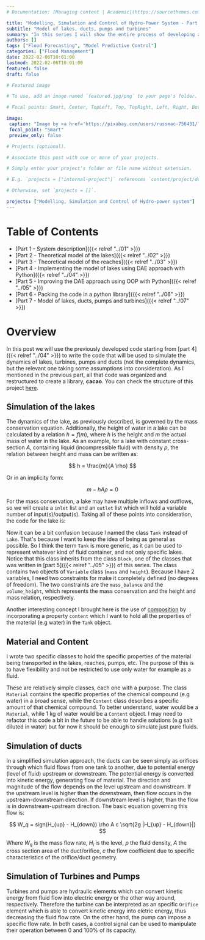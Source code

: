 ```yaml
---
# Documentation: [Managing content | Academic](https://sourcethemes.com/academic/docs/managing-content/)

title: "Modelling, Simulation and Control of Hydro-Power System - Part 7"
subtitle: "Model of lakes, ducts, pumps and turbines"
summary: "In this series I will show the entire process of developing a model, performing simulations and the use of different control techniques for decision support in flood management systems."
authors: []
tags: ["Flood Forecasting", "Model Predictive Control"]
categories: ["Flood Management"]
date: 2022-02-06T10:01:00
lastmod: 2022-02-06T10:01:00
featured: false
draft: false

# Featured image

# To use, add an image named `featured.jpg/png` to your page's folder.

# Focal points: Smart, Center, TopLeft, Top, TopRight, Left, Right, BottomLeft, Bottom, BottomRight.

image:
 caption: "Image by <a href='https://pixabay.com/users/russmac-756431/?utm_source=link-attribution&amp;utm_medium=referral&amp;utm_campaign=image&amp;utm_content=929406'>Russ McElroy</a> from <a href='https://pixabay.com/?utm_source=link-attribution&amp;utm_medium=referral&amp;utm_campaign=image&amp;utm_content=929406'>Pixabay</a>"
 focal_point: "Smart"
 preview_only: false

# Projects (optional).

# Associate this post with one or more of your projects.

# Simply enter your project's folder or file name without extension.

# E.g. `projects = ["internal-project"]` references `content/project/deep-learning/index.md`.

# Otherwise, set `projects = []`.

projects: ["Modelling, Simulation and Control of Hydro-power system"]
---
```


# Table of Contents

+ [Part 1 - System description]({{<  relref "../01"  >}})
+ [Part 2 - Theoretical model of the lakes]({{<  relref "../02"  >}})
+ [Part 3 - Theoretical model of the reaches]({{<  relref "../03"  >}})
+ [Part 4 - Implementing the model of lakes using DAE approach with Python]({{<  relref "../04"  >}})
+ [Part 5 - Improving the DAE approach using OOP with Python]({{<  relref "../05"  >}})
+ [Part 6 - Packing the code in a python library]({{<  relref "../06"  >}})
+ [Part 7 - Model of lakes, ducts, pumps and turbines]({{<  relref "../07"  >}})

# Overview

In this post we will use the previously developed code starting from  [part 4]({{<  relref "../04"  >}}) to write the code that will be used to simulate the dynamics of lakes, turbines, pumps and ducts (not the complete dynamics, but the relevant one taking some assumptions into consideration). As I mentioned in the previous part, all that code was organized and restructured to create a library, **cacao**. You can check the structure of this project [here](https://github.com/euanrussano/cacao).

## Simulation of the lakes

The dynamics of the lake, as previously described, is governed by the mass conservation equation. Additionally, the height of water in a lake can be calculated by a relation $h=f(m)$, where $h$ is the height and $m$ the actual mass of water in the lake. As an example, for a lake with constant cross-section $A$, containing liquid (incompressible fluid) with density $\rho$, the relation between height and mass can be written as:

$$
h = \frac{m}{A \rho}
$$

Or in an implicity form:

$$
m - h A \rho = 0
$$

For the mass conservation, a lake may have multiple inflows and outflows, so we will create a `inlet` list and an `outlet` list which will hold a variable number of input(s)/output(s). Taking all of these points into consideration, the code for the lake is:

<script src="https://gist.github.com/euanrussano/ad53fb7b1ba1afb3caa4102eb50f610a.js?file=tank.py"></script>

Now it can be a bit confusion because I named the class `Tank` instead of `Lake`. That's because I want to keep the idea of being as general as possible. So I think the term `Tank` is more generic, as it can be used to represent whatever kind of fluid container, and not only specific lakes. Notice that this class inherits from the class `Block`, one of the classes that was written in [part 5]({{<  relref "../05"  >}}) of this series. The class contains two objects of `Variable` class (`mass` and `height`). Because I have 2 variables, I need two constraints for make it completely defined (no degrees of freedom). The two constraints are the `mass_balance` and the `volume_height`, which represents the mass conservation and the height and mass relation, respectively.

Another interesting concept I brought here is the use of [composition](https://en.wikipedia.org/wiki/Composition_over_inheritance) by incorporating a property `content` which I want to hold all the properties of the material (e.g water) in the `Tank` object.

## Material and Content

I wrote two specific classes to hold the specific properties of the material being transported in the lakes, reaches, pumps, etc. The purpose of this is to have flexibility and not be restricted to use only water for example as a fluid.

<script src="https://gist.github.com/euanrussano/ad53fb7b1ba1afb3caa4102eb50f610a.js?file=thermo.py"></script>

These are relatively simple classes, each one with a purpose. The class `Material` contains the specific properties of the chemical compound (e.g water) in a broad sense, while the `Content` class describes a specific amount of that chemical compound. To better understand, water would be a `Material`, while 1 kg of water would be a `Content` object. I may need to refactor this code a bit in the future to be able to handle solutions (e.g salt diluted in water) but for now it should be enough to simulate just pure fluids.

## Simulation of ducts

In a simplified simulation approach, the ducts can be seen simply as orifices through which fluid flows from one tank to another, due to potential energy (level of fluid) upstream or downstream. The potential energy is converted into kinetic energy, generating flow of material. The direction and magnitude of the flow depends on the level upstream and downstream. If the upstream level is higher than the downstream, then flow occurs in the upstream-downstream direction. If downstream level is higher, than the flow is in downstream-upstream direction. The basic equation governing this flow is:

$$
W_q = sign(H_{up} - H_{down}) \rho A c \sqrt{2g |H_{up} - H_{down}|}
$$

Where $W_q$ is the mass flow rate, $H_i$ is the level, $\rho$ the fluid density, $A$ the cross section area of the duct/orifice, $c$ the flow coefficient due to specific characteristics of the orifice/duct geometry.

<script src="https://gist.github.com/euanrussano/ad53fb7b1ba1afb3caa4102eb50f610a.js?file=orifice.py"></script>

## Simulation of Turbines and Pumps

Turbines and pumps are hydraulic elements which can convert kinetic energy from fluid flow into electric energy or the other way around, respectively. Therefore the turbine can be interpreted as an specific `Orifice` element which is able to convert kinetic energy into eletric energy, thus decreasing the fluid flow rate. On the other hand, the pump can impose a specific flow rate. In both cases, a control signal can be used to manipulate their operation between 0 and 100% of its capacity.

<script src="https://gist.github.com/euanrussano/ad53fb7b1ba1afb3caa4102eb50f610a.js?file=eletric.py"></script>
